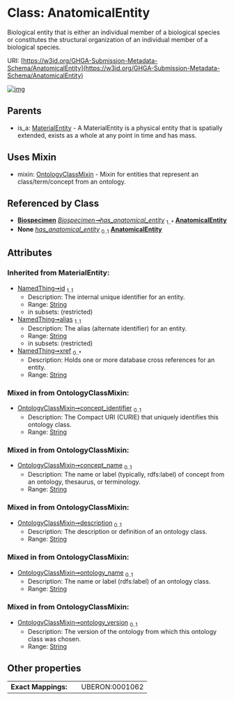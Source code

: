 
# Class: AnatomicalEntity


Biological entity that is either an individual member of a biological species or constitutes the structural organization of an individual member of a biological species.

URI: [https://w3id.org/GHGA-Submission-Metadata-Schema/AnatomicalEntity](https://w3id.org/GHGA-Submission-Metadata-Schema/AnatomicalEntity)


[![img](https://yuml.me/diagram/nofunky;dir:TB/class/[OntologyClassMixin],[MaterialEntity],[Biospecimen],[Biospecimen]++-%20has_anatomical_entity%201..*>[AnatomicalEntity&#124;concept_identifier:string%20%3F;concept_name:string%20%3F;description:string%20%3F;ontology_name:string%20%3F;ontology_version:string%20%3F;id(i):string;alias(i):string;xref(i):string%20*],[Biospecimen]-%20has_anatomical_entity(i)%200..1>[AnatomicalEntity],[AnatomicalEntity]uses%20-.->[OntologyClassMixin],[MaterialEntity]^-[AnatomicalEntity])](https://yuml.me/diagram/nofunky;dir:TB/class/[OntologyClassMixin],[MaterialEntity],[Biospecimen],[Biospecimen]++-%20has_anatomical_entity%201..*>[AnatomicalEntity&#124;concept_identifier:string%20%3F;concept_name:string%20%3F;description:string%20%3F;ontology_name:string%20%3F;ontology_version:string%20%3F;id(i):string;alias(i):string;xref(i):string%20*],[Biospecimen]-%20has_anatomical_entity(i)%200..1>[AnatomicalEntity],[AnatomicalEntity]uses%20-.->[OntologyClassMixin],[MaterialEntity]^-[AnatomicalEntity])

## Parents

 *  is_a: [MaterialEntity](MaterialEntity.md) - A MaterialEntity is a physical entity that is spatially extended, exists as a whole at any point in time and has mass.

## Uses Mixin

 *  mixin: [OntologyClassMixin](OntologyClassMixin.md) - Mixin for entities that represent an class/term/concept from an ontology.

## Referenced by Class

 *  **[Biospecimen](Biospecimen.md)** *[Biospecimen➞has_anatomical_entity](Biospecimen_has_anatomical_entity.md)*  <sub>1..\*</sub>  **[AnatomicalEntity](AnatomicalEntity.md)**
 *  **None** *[has_anatomical_entity](has_anatomical_entity.md)*  <sub>0..1</sub>  **[AnatomicalEntity](AnatomicalEntity.md)**

## Attributes


### Inherited from MaterialEntity:

 * [NamedThing➞id](NamedThing_id.md)  <sub>1..1</sub>
     * Description: The internal unique identifier for an entity.
     * Range: [String](types/String.md)
     * in subsets: (restricted)
 * [NamedThing➞alias](NamedThing_alias.md)  <sub>1..1</sub>
     * Description: The alias (alternate identifier) for an entity.
     * Range: [String](types/String.md)
     * in subsets: (restricted)
 * [NamedThing➞xref](NamedThing_xref.md)  <sub>0..\*</sub>
     * Description: Holds one or more database cross references for an entity.
     * Range: [String](types/String.md)

### Mixed in from OntologyClassMixin:

 * [OntologyClassMixin➞concept_identifier](OntologyClassMixin_concept_identifier.md)  <sub>0..1</sub>
     * Description: The Compact URI (CURIE) that uniquely identifies this ontology class.
     * Range: [String](types/String.md)

### Mixed in from OntologyClassMixin:

 * [OntologyClassMixin➞concept_name](OntologyClassMixin_concept_name.md)  <sub>0..1</sub>
     * Description: The name or label (typically, rdfs:label) of concept from an ontology, thesaurus, or terminology.
     * Range: [String](types/String.md)

### Mixed in from OntologyClassMixin:

 * [OntologyClassMixin➞description](OntologyClassMixin_description.md)  <sub>0..1</sub>
     * Description: The description or definition of an ontology class.
     * Range: [String](types/String.md)

### Mixed in from OntologyClassMixin:

 * [OntologyClassMixin➞ontology_name](OntologyClassMixin_ontology_name.md)  <sub>0..1</sub>
     * Description: The name or label (rdfs:label) of an ontology class.
     * Range: [String](types/String.md)

### Mixed in from OntologyClassMixin:

 * [OntologyClassMixin➞ontology_version](OntologyClassMixin_ontology_version.md)  <sub>0..1</sub>
     * Description: The version of the ontology from which this ontology class was chosen.
     * Range: [String](types/String.md)

## Other properties

|  |  |  |
| --- | --- | --- |
| **Exact Mappings:** | | UBERON:0001062 |

